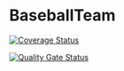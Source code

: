 # BaseballTeam

[![Coverage Status](https://coveralls.io/repos/github/vietman2/BaseballTeam/badge.svg?branch=dev)](https://coveralls.io/github/vietman2/BaseballTeam?branch=dev)

[![Quality Gate Status](https://sonarcloud.io/api/project_badges/measure?project=vietman2_BaseballTeam&metric=alert_status)](https://sonarcloud.io/summary/new_code?id=vietman2_BaseballTeam)
